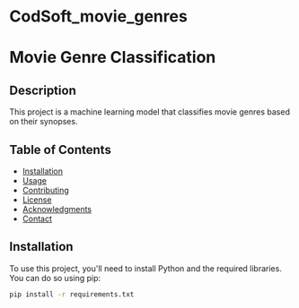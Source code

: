# CodSoft_movie_genres
# Movie Genre Classification

## Description

This project is a machine learning model that classifies movie genres based on their synopses.

## Table of Contents

- [Installation](#installation)
- [Usage](#usage)
- [Contributing](#contributing)
- [License](#license)
- [Acknowledgments](#acknowledgments)
- [Contact](#contact)

## Installation

To use this project, you'll need to install Python and the required libraries. You can do so using pip:

```bash
pip install -r requirements.txt
